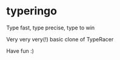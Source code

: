 # typeringo
Type fast, type precise, type to win

Very very very(!) basic clone of TypeRacer

Have fun :)
